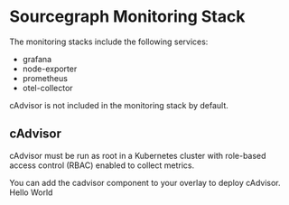 # Sourcegraph Monitoring Stack

The monitoring stacks include the following services:

- grafana
- node-exporter
- prometheus
- otel-collector

cAdvisor is not included in the monitoring stack by default.

## cAdvisor

cAdvisor must be run as root in a Kubernetes cluster with role-based access control (RBAC) enabled to collect metrics.

You can add the cadvisor component to your overlay to deploy cAdvisor.
Hello World
